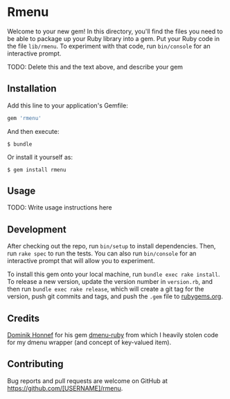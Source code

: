 # Rmenu

Welcome to your new gem! In this directory, you'll find the files you need to be able to package up your Ruby library into a gem. Put your Ruby code in the file `lib/rmenu`. To experiment with that code, run `bin/console` for an interactive prompt.

TODO: Delete this and the text above, and describe your gem

## Installation

Add this line to your application's Gemfile:

```ruby
gem 'rmenu'
```

And then execute:

    $ bundle

Or install it yourself as:

    $ gem install rmenu

## Usage

TODO: Write usage instructions here

## Development

After checking out the repo, run `bin/setup` to install dependencies. Then, run `rake spec` to run the tests. You can also run `bin/console` for an interactive prompt that will allow you to experiment.

To install this gem onto your local machine, run `bundle exec rake install`. To release a new version, update the version number in `version.rb`, and then run `bundle exec rake release`, which will create a git tag for the version, push git commits and tags, and push the `.gem` file to [rubygems.org](https://rubygems.org).

## Credits

[Dominik Honnef](https://github.com/dominikh) for his gem [dmenu-ruby](https://github.com/dominikh/dmenu-ruby) from which I heavily stolen code for my dmenu wrapper (and concept of key-valued item).

## Contributing

Bug reports and pull requests are welcome on GitHub at https://github.com/[USERNAME]/rmenu.

